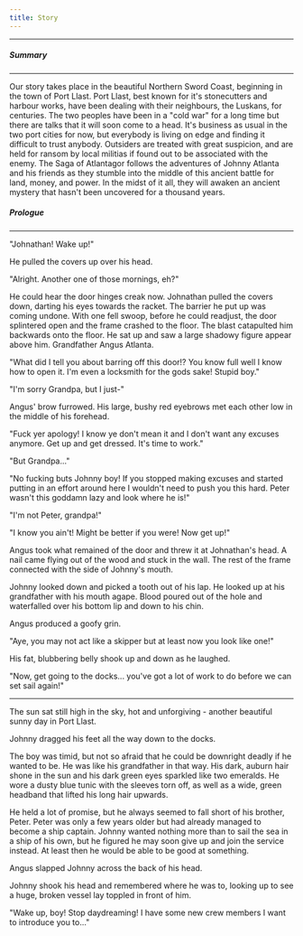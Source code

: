 ```yaml
---
title: Story
---
```


---
##### Summary
---
Our story takes place in the beautiful Northern Sword Coast, beginning in the town of Port Llast. Port Llast, best known for it's stonecutters and harbour works, have been dealing with their neighbours, the Luskans, for centuries. The two peoples have been in a "cold war" for a long time but there are talks that it will soon come to a head. It's business as usual in the two port cities for now, but everybody is living on edge and finding it difficult to trust anybody. Outsiders are treated with great suspicion, and are held for ransom by local militias if found out to be associated with the enemy. The Saga of Atlantagor follows the adventures of Johnny Atlanta and his friends as they stumble into the middle of this ancient battle for land, money, and power. In the midst of it all, they will awaken an ancient mystery that hasn't been uncovered for a thousand years.

##### Prologue
---
"Johnathan! Wake up!"

He pulled the covers up over his head.

"Alright. Another one of those mornings, eh?"

He could hear the door hinges creak now. Johnathan pulled the covers down, darting his eyes towards the racket. The barrier he put up was coming undone. With one fell swoop, before he could readjust, the door splintered open and the frame crashed to the floor. The blast catapulted him backwards onto the floor. He sat up and saw a large shadowy figure appear above him. Grandfather Angus Atlanta.

"What did I tell you about barring off this door!? You know full well I know how to open it. I'm even a locksmith for the gods sake! Stupid boy."

"I'm sorry Grandpa, but I just-"

Angus' brow furrowed. His large, bushy red eyebrows met each other low in the middle of his forehead.

"Fuck yer apology! I know ye don't mean it and I don't want any excuses anymore. Get up and get dressed. It's time to work."

"But Grandpa..."

"No fucking buts Johnny boy! If you stopped making excuses and started putting in an effort around here I wouldn't need to push you this hard. Peter wasn't this goddamn lazy and look where he is!"

"I'm not Peter, grandpa!"

"I know you ain't! Might be better if you were! Now get up!"

Angus took what remained of the door and threw it at Johnathan's head. A nail came flying out of the wood and stuck in the wall. The rest of the frame connected with the side of Johnny's mouth.

Johnny looked down and picked a tooth out of his lap. He looked up at his grandfather with his mouth agape. Blood poured out of the hole and waterfalled over his bottom lip and down to his chin.

Angus produced a goofy grin.

"Aye, you may not act like a skipper but at least now you look like one!"

His fat, blubbering belly shook up and down as he laughed.

"Now, get going to the docks... you've got a lot of work to do before we can set sail again!"

---

The sun sat still high in the sky, hot and unforgiving - another beautiful sunny day in Port Llast.

Johnny dragged his feet all the way down to the docks.

The boy was timid, but not so afraid that he could be downright deadly if he wanted to be. He was like his grandfather in that way. His dark, auburn hair shone in the sun and his dark green eyes sparkled like two emeralds. He wore a dusty blue tunic with the sleeves torn off, as well as a wide, green headband that lifted his long hair upwards.

He held a lot of promise, but he always seemed to fall short of his brother, Peter.
Peter was only a few years older but had already managed to become a ship captain.
Johnny wanted nothing more than to sail the sea in a ship of his own, but he figured he may soon give up and join the service instead.
At least then he would be able to be good at something.

Angus slapped Johnny across the back of his head.

Johnny shook his head and remembered where he was to, looking up to see a huge, broken vessel lay toppled in front of him.

"Wake up, boy! Stop daydreaming! I have some new crew members I want to introduce you to..."
